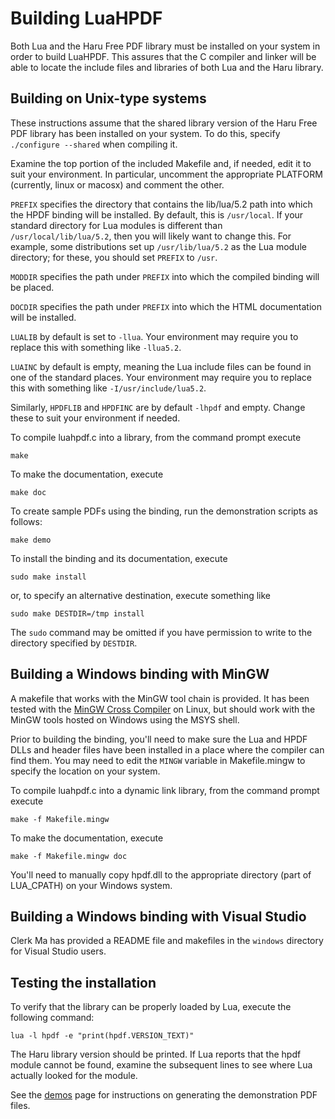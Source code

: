 Building LuaHPDF
================

Both Lua and the Haru Free PDF library must be installed on your system in
order to build LuaHPDF. This assures that the C compiler and linker will be
able to locate the include files and libraries of both Lua and the Haru
library.

Building on Unix-type systems
-----------------------------

These instructions assume that the shared library version of the Haru Free PDF
library has been installed on your system. To do this, specify `./configure
--shared` when compiling it.

Examine the top portion of the included Makefile and, if needed, edit it to
suit your environment. In particular, uncomment the appropriate PLATFORM
(currently, linux or macosx) and comment the other.

`PREFIX` specifies the directory that contains the lib/lua/5.2 path into which
the HPDF binding will be installed. By default, this is `/usr/local`. If your
standard directory for Lua modules is different than `/usr/local/lib/lua/5.2`,
then you will likely want to change this. For example, some distributions set
up `/usr/lib/lua/5.2` as the Lua module directory; for these, you should set
`PREFIX` to `/usr`.

`MODDIR` specifies the path under `PREFIX` into which the compiled binding will
be placed.

`DOCDIR` specifies the path under `PREFIX` into which the HTML documentation
will be installed.

`LUALIB` by default is set to `-llua`. Your environment may require you to
replace this with something like `-llua5.2`.

`LUAINC` by default is empty, meaning the Lua include files can be found in one
of the standard places. Your environment may require you to replace this with
something like `-I/usr/include/lua5.2`.

Similarly, `HPDFLIB` and `HPDFINC` are by default `-lhpdf` and empty. Change
these to suit your environment if needed.

To compile luahpdf.c into a library, from the command prompt execute

    make

To make the documentation, execute

    make doc

To create sample PDFs using the binding, run the demonstration scripts as
follows:

    make demo

To install the binding and its documentation, execute

    sudo make install

or, to specify an alternative destination, execute something like

    sudo make DESTDIR=/tmp install

The `sudo` command may be omitted if you have permission to write to the
directory specified by `DESTDIR`.

Building a Windows binding with MinGW
-------------------------------------

A makefile that works with the MinGW tool chain is provided. It has been tested
with the [MinGW Cross Compiler][2] on Linux, but should work with the MinGW
tools hosted on Windows using the MSYS shell.

Prior to building the binding, you'll need to make sure the Lua and HPDF DLLs
and header files have been installed in a place where the compiler can find
them. You may need to edit the `MINGW` variable in Makefile.mingw to specify
the location on your system.

To compile luahpdf.c into a dynamic link library, from the command prompt
execute

    make -f Makefile.mingw

To make the documentation, execute

    make -f Makefile.mingw doc

You'll need to manually copy hpdf.dll to the appropriate directory (part of
LUA_CPATH) on your Windows system.

Building a Windows binding with Visual Studio
---------------------------------------------

Clerk Ma has provided a README file and makefiles in the `windows` directory
for Visual Studio users.

Testing the installation
------------------------

To verify that the library can be properly loaded by Lua, execute the following
command:

    lua -l hpdf -e "print(hpdf.VERSION_TEXT)"

The Haru library version should be printed. If Lua reports that the hpdf module
cannot be found, examine the subsequent lines to see where Lua actually looked
for the module.

See the [demos][1] page for instructions on generating the demonstration PDF
files.

[1]: demos.md
[2]: http://mingw-cross.sourceforge.net/
